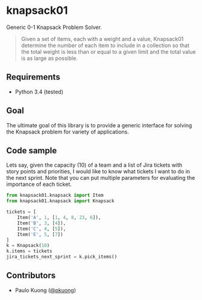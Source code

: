 knapsack01
======

Generic 0-1 Knapsack Problem Solver.

> Given a set of items, each with a weight and a value, Knapsack01
> determine the number of each item to include in a collection so that the
> total weight is less than or equal to a given limit and the total value is
> as large as possible.

Requirements
------------

* Python 3.4 (tested)

Goal
----

The ultimate goal of this library is to provide a generic interface
for solving the Knapsack problem for variety of applications.

Code sample
-----------

Lets say, given the capacity (10) of a team and a list of Jira tickets with
story points and priorities, I would like to know what tickets I want
to do in the next sprint. Note that you can put multiple parameters for
evaluating the importance of each ticket.

```python
from knapsack01.knapsack import Item
from knapsack01.knapsack import Knapsack

tickets = [
    Item('A', 1, [1, 4, 8, 23, 6]),
    Item('B', 3, [4]),
    Item('C', 4, [5]),
    Item('E', 5, [7])
]
k = Knapsack(10)
k.items = tickets
jira_tickets_next_sprint = k.pick_items()

```

Contributors
------------

* Paulo Kuong ([@pkuong](github.com/pkuong))
